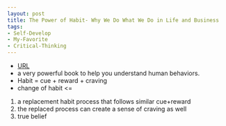 ```yaml
---
layout: post
title: The Power of Habit- Why We Do What We Do in Life and Business
tags:
- Self-Develop
- My-Favorite
- Critical-Thinking
---
```



- [URL](https://www.amazon.com/Power-Habit-What-Life-Business/dp/081298160X/ref=tmm_pap_swatch_0?_encoding=UTF8&qid=1497748420&sr=1-1)
- a very powerful book to help you understand human behaviors.
- Habit = cue + reward + craving
- change of habit <=
1. a replacement habit process that follows similar cue+reward
2. the replaced process can create a sense of craving as well
3. true belief
